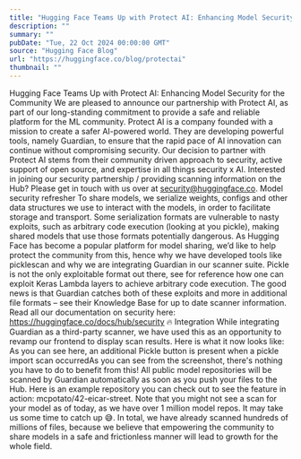```yaml
---
title: "Hugging Face Teams Up with Protect AI: Enhancing Model Security for the Community"
description: ""
summary: ""
pubDate: "Tue, 22 Oct 2024 00:00:00 GMT"
source: "Hugging Face Blog"
url: "https://huggingface.co/blog/protectai"
thumbnail: ""
---
```


Hugging Face Teams Up with Protect AI: Enhancing Model Security for the Community
We are pleased to announce our partnership with Protect AI, as part of our long-standing commitment to provide a safe and reliable platform for the ML community.
Protect AI is a company founded with a mission to create a safer AI-powered world. They are developing powerful tools, namely Guardian, to ensure that the rapid pace of AI innovation can continue without compromising security.
Our decision to partner with Protect AI stems from their community driven approach to security, active support of open source, and expertise in all things security x AI.
Interested in joining our security partnership / providing scanning information on the Hub? Please get in touch with us over at security@huggingface.co.
Model security refresher
To share models, we serialize weights, configs and other data structures we use to interact with the models, in order to facilitate storage and transport. Some serialization formats are vulnerable to nasty exploits, such as arbitrary code execution (looking at you pickle), making shared models that use those formats potentially dangerous.
As Hugging Face has become a popular platform for model sharing, we’d like to help protect the community from this, hence why we have developed tools like picklescan and why we are integrating Guardian in our scanner suite.
Pickle is not the only exploitable format out there, see for reference how one can exploit Keras Lambda layers to achieve arbitrary code execution. The good news is that Guardian catches both of these exploits and more in additional file formats – see their Knowledge Base for up to date scanner information.
Read all our documentation on security here: https://huggingface.co/docs/hub/security 🔥
Integration
While integrating Guardian as a third-party scanner, we have used this as an opportunity to revamp our frontend to display scan results. Here is what it now looks like:
As you can see here, an additional Pickle button is present when a pickle import scan occurredAs you can see from the screenshot, there's nothing you have to do to benefit from this! All public model repositories will be scanned by Guardian automatically as soon as you push your files to the Hub. Here is an example repository you can check out to see the feature in action: mcpotato/42-eicar-street.
Note that you might not see a scan for your model as of today, as we have over 1 million model repos. It may take us some time to catch up 😅.
In total, we have already scanned hundreds of millions of files, because we believe that empowering the community to share models in a safe and frictionless manner will lead to growth for the whole field.